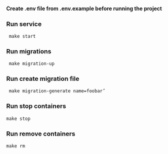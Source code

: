 #### Create .env file from .env.example before running the project

### Run service
```
 make start
```

### Run migrations
```
 make migration-up
```

### Run create migration file
```
 make migration-generate name=foobar’
```

### Run stop containers
```
make stop
```

### Run remove containers
```
make rm
```
